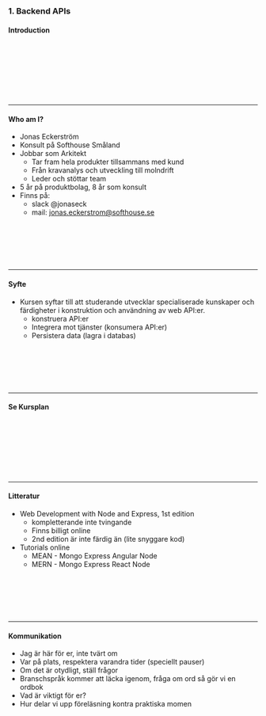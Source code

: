 ### 1. Backend APIs
#### Introduction
&nbsp;

&nbsp;

&nbsp;

&nbsp;

---
#### Who am I?</h4>
* Jonas Eckerström
* Konsult på Softhouse Småland
* Jobbar som Arkitekt
  * Tar fram hela produkter tillsammans med kund
  * Från kravanalys och utveckling  till molndrift
  * Leder och stöttar team
* 5 år på produktbolag, 8 år som konsult
* Finns på:
  * slack @jonaseck
  * mail: jonas.eckerstrom@softhouse.se
&nbsp;

&nbsp;

&nbsp;

&nbsp;

---

#### Syfte</h4>
* Kursen syftar till att studerande utvecklar specialiserade kunskaper och färdigheter i konstruktion och användning av web API:er.
  * konstruera API:er
  * Integrera mot tjänster (konsumera API:er)
  * Persistera data (lagra i databas)
&nbsp;

&nbsp;

&nbsp;

&nbsp;

---
#### Se Kursplan</h4>
&nbsp;

&nbsp;

&nbsp;

&nbsp;

---
#### Litteratur</h4>

* Web Development with Node and Express, 1st edition
  * kompletterande inte tvingande
  * Finns billigt online
  * 2nd edition är inte färdig än (lite snyggare kod)
* Tutorials online
  * MEAN - Mongo Express Angular Node
  * MERN - Mongo Express React Node
&nbsp;

&nbsp;

&nbsp;

&nbsp;

---
#### Kommunikation</h4>
* Jag är här för er, inte tvärt om
* Var på plats, respektera varandra tider (speciellt pauser)
* Om det är otydligt, ställ frågor
* Branschspråk kommer att läcka igenom, fråga om ord så gör vi en ordbok
* Vad är viktigt för er?
* Hur delar vi upp föreläsning kontra praktiska momen
